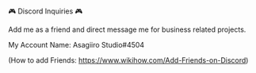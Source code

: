 🎮 Discord Inquiries 🎮

Add me as a friend and direct message me for business related projects.

My Account Name: Asagiiro Studio#4504

(How to add Friends: https://www.wikihow.com/Add-Friends-on-Discord)
